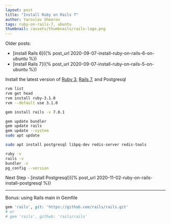 ```yaml
---
layout: post
title: "Install Ruby on Rails 7"
author: Yaroslav Shmarov
tags: ruby-on-rails-7, ubuntu
thumbnail: /assets/thumbnails/rails-logo.png
---
```


Older posts:
* [install Rails 6]({% post_url 2020-09-07-install-ruby-on-rails-6-on-ubuntu %})
* [install Rails 7]({% post_url 2020-09-07-install-ruby-on-rails-5-on-ubuntu %})

Install the latest version of 
[Ruby 3](https://www.ruby-lang.org/en/downloads/releases/),
[Rails 7](https://rubyonrails.org/), and Postgresql

```sh
rvm list
rvm get head
rvm install ruby-3.1.0
rvm --default use 3.1.0

gem install rails -v 7.0.1

gem update bundler
gem update rails
gem update --system
sudo apt update

sudo apt install postgresql libpq-dev redis-server redis-tools

ruby -v
rails -v
bundler -v
pg_config --version
```

Next Step - [install Postgresql]({% post_url 2020-11-02-ruby-on-rails-install-postgresql %})

****

Bonus: using Rails main in Gemfile

```ruby
gem 'rails', git: 'https://github.com/rails/rails.git'
# or
# gem 'rails', github: 'rails/rails'
```

